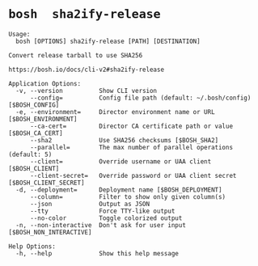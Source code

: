 # `bosh  sha2ify-release `

    Usage:
      bosh [OPTIONS] sha2ify-release [PATH] [DESTINATION]
    
    Convert release tarball to use SHA256
    
    https://bosh.io/docs/cli-v2#sha2ify-release
    
    Application Options:
      -v, --version          Show CLI version
          --config=          Config file path (default: ~/.bosh/config) [$BOSH_CONFIG]
      -e, --environment=     Director environment name or URL [$BOSH_ENVIRONMENT]
          --ca-cert=         Director CA certificate path or value [$BOSH_CA_CERT]
          --sha2             Use SHA256 checksums [$BOSH_SHA2]
          --parallel=        The max number of parallel operations (default: 5)
          --client=          Override username or UAA client [$BOSH_CLIENT]
          --client-secret=   Override password or UAA client secret [$BOSH_CLIENT_SECRET]
      -d, --deployment=      Deployment name [$BOSH_DEPLOYMENT]
          --column=          Filter to show only given column(s)
          --json             Output as JSON
          --tty              Force TTY-like output
          --no-color         Toggle colorized output
      -n, --non-interactive  Don't ask for user input [$BOSH_NON_INTERACTIVE]
    
    Help Options:
      -h, --help             Show this help message
